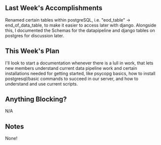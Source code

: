 ## Last Week's Accomplishments

Renamed certain tables within postgreSQL, i.e. "eod_table" -> end_of_data_table, to make it easier to access later with django. Alongside this, I documented the Schemas for the datapipeline and django tables on postgres for discussion later.

## This Week's Plan

I'll look to start a documentation whenever there is a lull in work, that lets new members understand current data pipeline work and certain installations needed for getting started, like psycopg basics, how to install postgresql/basic commands to succeed in our server, and how to understand and use current scripts.

## Anything Blocking?

N/A

## Notes

None!